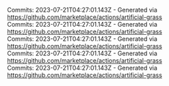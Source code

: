 Commits: 2023-07-21T04:27:01.143Z - Generated via https://github.com/marketplace/actions/artificial-grass
<br>
Commits: 2023-07-21T04:27:01.143Z - Generated via https://github.com/marketplace/actions/artificial-grass
<br>
Commits: 2023-07-21T04:27:01.143Z - Generated via https://github.com/marketplace/actions/artificial-grass
<br>
Commits: 2023-07-21T04:27:01.143Z - Generated via https://github.com/marketplace/actions/artificial-grass
<br>
Commits: 2023-07-21T04:27:01.143Z - Generated via https://github.com/marketplace/actions/artificial-grass
<br>
